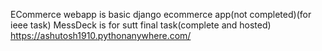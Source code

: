 

ECommerce webapp is basic django ecommerce app(not completed)(for ieee task)
MessDeck is for sutt final task(complete and hosted) https://ashutosh1910.pythonanywhere.com/
